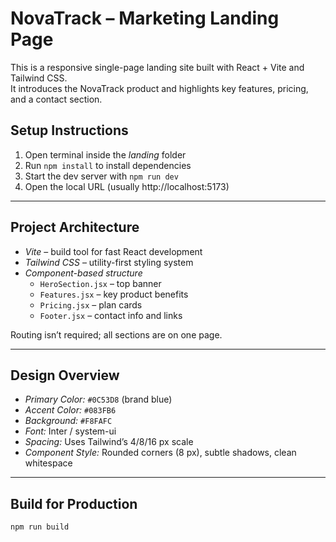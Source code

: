 # NovaTrack – Marketing Landing Page

This is a responsive single-page landing site built with React + Vite and Tailwind CSS.  
It introduces the NovaTrack product and highlights key features, pricing, and a contact section.

## Setup Instructions
1. Open terminal inside the *landing* folder  
2. Run `npm install` to install dependencies  
3. Start the dev server with `npm run dev`  
4. Open the local URL (usually http://localhost:5173)

---

## Project Architecture
- *Vite* – build tool for fast React development  
- *Tailwind CSS* – utility-first styling system  
- *Component-based structure*
  - `HeroSection.jsx` – top banner  
  - `Features.jsx` – key product benefits  
  - `Pricing.jsx` – plan cards  
  - `Footer.jsx` – contact info and links

Routing isn’t required; all sections are on one page.

---

## Design Overview
- *Primary Color:* `#0C53D8` (brand blue)  
- *Accent Color:* `#083FB6`  
- *Background:* `#F8FAFC`  
- *Font:* Inter / system-ui  
- *Spacing:* Uses Tailwind’s 4/8/16 px scale  
- *Component Style:* Rounded corners (8 px), subtle shadows, clean whitespace  

---

## Build for Production
```bash
npm run build

